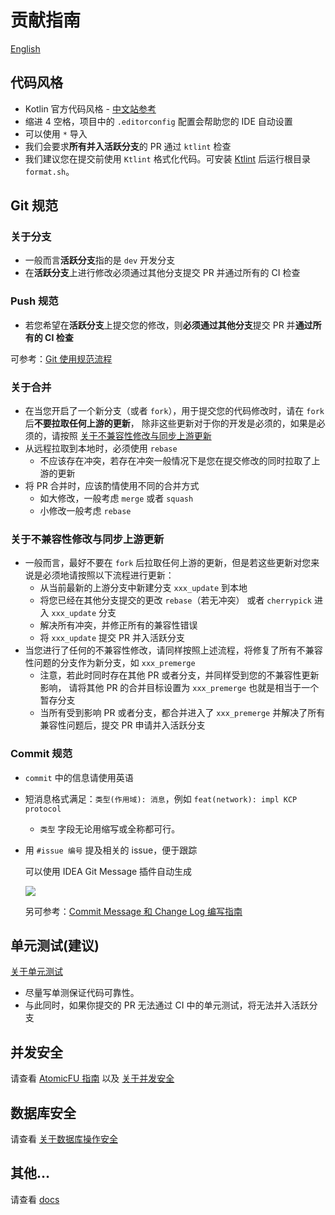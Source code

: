 # 贡献指南

[English](CONTRIBUTING.zh-CN.md)

## 代码风格

- Kotlin 官方代码风格 - [中文站参考](https://www.kotlincn.net/docs/reference/coding-conventions.html)
- 缩进 4 空格，项目中的 `.editorconfig` 配置会帮助您的 IDE 自动设置
- 可以使用 `*` 导入
- 我们会要求**所有并入活跃分支**的 PR 通过 `ktlint` 检查
- 我们建议您在提交前使用 `Ktlint` 格式化代码。可安装 [Ktlint](https://ktlint.github.io/) 后运行根目录 `format.sh`。

## Git 规范

### 关于分支

- 一般而言**活跃分支**指的是 `dev` 开发分支
- 在**活跃分支**上进行修改必须通过其他分支提交 PR 并通过所有的 CI 检查


### Push 规范

- 若您希望在**活跃分支**上提交您的修改，则**必须通过其他分支**提交 PR 并**通过所有的 CI 检查**

可参考：[Git 使用规范流程](https://www.ruanyifeng.com/blog/2015/08/git-use-process.html)

### 关于合并

- 在当您开启了一个新分支（或者 `fork`），用于提交您的代码修改时，请在 `fork` 后**不要拉取任何上游的更新**，
  除非这些更新对于你的开发是必须的，如果是必须的，请按照 [关于不兼容性修改与同步上游更新](#关于不兼容性修改与同步上游更新)
- 从远程拉取到本地时，必须使用 `rebase`
  - 不应该存在冲突，若存在冲突一般情况下是您在提交修改的同时拉取了上游的更新
- 将 PR 合并时，应该酌情使用不同的合并方式
  - 如大修改，一般考虑 `merge` 或者 `squash`
  - 小修改一般考虑 `rebase`


### 关于不兼容性修改与同步上游更新

- 一般而言，最好不要在 `fork` 后拉取任何上游的更新，但是若这些更新对您来说是必须地请按照以下流程进行更新：
  - 从当前最新的上游分支中新建分支 `xxx_update` 到本地
  - 将您已经在其他分支提交的更改 `rebase`（若无冲突） 或者 `cherrypick` 进入 `xxx_update` 分支
  - 解决所有冲突，并修正所有的兼容性错误
  - 将 `xxx_update` 提交 PR 并入活跃分支
- 当您进行了任何的不兼容性修改，请同样按照上述流程，将修复了所有不兼容性问题的分支作为新分支，如 `xxx_premerge`
  - 注意，若此时同时存在其他 PR 或者分支，并同样受到您的不兼容性更新影响，
    请将其他 PR 的合并目标设置为 `xxx_premerge` 也就是相当于一个暂存分支
  - 当所有受到影响 PR 或者分支，都合并进入了 `xxx_premerge` 并解决了所有兼容性问题后，提交 PR 申请并入活跃分支

### Commit 规范

- `commit` 中的信息请使用英语
- 短消息格式满足：`类型(作用域): 消息`，例如 `feat(network): impl KCP protocol`
  - `类型` 字段无论用缩写或全称都可行。
- 用 `#issue 编号` 提及相关的 issue，便于跟踪

  可以使用 IDEA Git Message 插件自动生成

  [![](https://user-images.githubusercontent.com/25319400/165979933-7481d332-9171-4ee1-8d37-078187f152a0.png)](https://plugins.jetbrains.com/plugin/13477-git-commit-message-helper)

  另可参考：[Commit Message 和 Change Log 编写指南](https://www.ruanyifeng.com/blog/2016/01/commit_message_change_log.html)


## 单元测试(建议)

[关于单元测试](docs/unittest.md)

- 尽量写单测保证代码可靠性。
- 与此同时，如果你提交的 PR 无法通过 CI 中的单元测试，将无法并入活跃分支

## 并发安全

请查看 [AtomicFU 指南](docs/kotlin-atomicfu.zh-CN.md) 以及 [关于并发安全](docs/concurrency.zh-CN.md)

## 数据库安全

请查看 [关于数据库操作安全](docs/database.zh-CN.md)

## 其他…

请查看 [docs](docs) 

